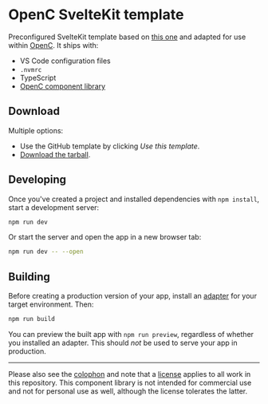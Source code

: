 # OpenC SvelteKit template

Preconfigured SvelteKit template based on [this one](https://github.com/garraflavatra/sveltekit-template) and adapted for use within [OpenC](https://www.openc.nl). It ships with:

- VS Code configuration files
- `.nvmrc`
- TypeScript
- [OpenC component library](https://github.com/openc-bv/design-system)

## Download

Multiple options:

- Use the GitHub template by clicking _Use this template_.
- [Download the tarball](https://github.com/garraflavatra/sveltekit-template/tarball/main).

## Developing

Once you've created a project and installed dependencies with `npm install`, start a development server:

```bash
npm run dev
```

Or start the server and open the app in a new browser tab:

```bash
npm run dev -- --open
```

## Building

Before creating a production version of your app, install an [adapter](https://kit.svelte.dev/docs#adapters) for your target environment. Then:

```bash
npm run build
```

You can preview the built app with `npm run preview`, regardless of whether you installed an adapter. This should _not_ be used to serve your app in production.

---

Please also see the [colophon] and note that a [license] applies to all work in
this repository. This component library is not intended for commercial use and not for personal use as well, although the license tolerates the latter.

[colophon]: COLOPHON.md
[license]: LICENSE
